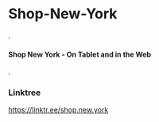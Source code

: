 # Shop-New-York

.

#### Shop New York - On Tablet and in the Web

.

### Linktree
https://linktr.ee/shop.new.york
